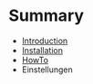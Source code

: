 # Summary

* [Introduction](README.md)
* [Installation](documentation/installation.md)
* [HowTo](documentation/HowTo/howto.md)
* Einstellungen

